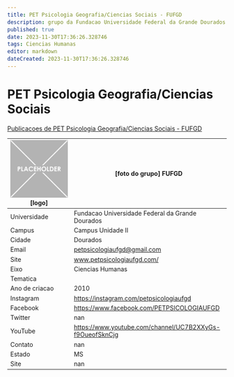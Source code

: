 ```yaml
---
title: PET Psicologia Geografia/Ciencias Sociais - FUFGD
description: grupo da Fundacao Universidade Federal da Grande Dourados
published: true
date: 2023-11-30T17:36:26.328746
tags: Ciencias Humanas
editor: markdown
dateCreated: 2023-11-30T17:36:26.328746
---
```


# PET Psicologia Geografia/Ciencias Sociais

[Publicacoes de PET Psicologia Geografia/Ciencias Sociais - FUFGD](/atividade/156PETPsicologiaGeografiaCienciasSociaisFUFGD/feed.md)

| ![placeholder.png](/placeholder.png) [logo] | [foto do grupo] FUFGD         |
| ------------------------------------------- | ------------------------------------------------- |
| Universidade                                | Fundacao Universidade Federal da Grande Dourados      |
| Campus                                      | Campus Unidade II            |
| Cidade                                      | Dourados             |
| Email                                       | petpsicologiaufgd@gmail.com             |
| Site                                        | www.petpsicologiaufgd.com/              |
| Eixo                                        | Ciencias Humanas              |
| Tematica                                    |           |
| Ano de criacao                              | 2010        |
| Instagram                                   | https://instagram.com/petpsicologiaufgd         |
| Facebook                                    | https://www.facebook.com/PETPSICOLOGIAUFGD          |
| Twitter                                     | nan           |
| YouTube                                     | https://www.youtube.com/channel/UC7B2XXyGs-f9OueofSknCjg           |
| Contato                                     | nan         |
| Estado                                      |  MS            |
| Site                                        | nan |
